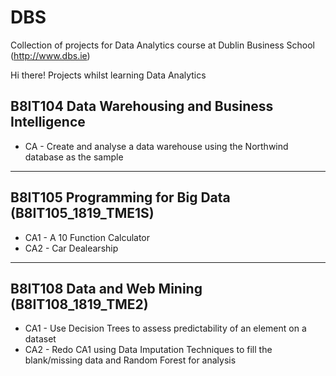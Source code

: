 # DBS
Collection of projects for Data Analytics course at Dublin Business School (http://www.dbs.ie)


Hi there!
Projects whilst learning Data Analytics

## B8IT104 Data Warehousing and Business Intelligence 
* CA - Create and analyse a data warehouse using the Northwind database as the sample


--------


## B8IT105 Programming for Big Data (B8IT105_1819_TME1S)
* CA1 - A 10 Function Calculator
* CA2 - Car Dealearship


--------


## B8IT108 Data and Web Mining (B8IT108_1819_TME2)
* CA1 - Use Decision Trees to assess predictability of an element on a dataset 
* CA2 - Redo CA1 using Data Imputation Techniques to fill the blank/missing data and Random Forest for analysis
